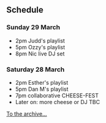 ## Schedule

### Sunday 29 March

* 2pm Judd's playlist
* 5pm Ozzy's playlist
* 8pm Nic live DJ set

### Saturday 28 March

* 2pm Esther's playlist
* 5pm Dan M's playlist
* 7pm collaborative CHEESE-FEST
* Later on: more cheese or DJ TBC

[To the archive...](archive.html)